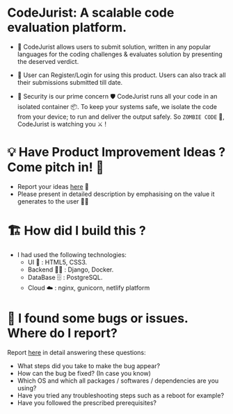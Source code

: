 # CodeJurist: A scalable code evaluation platform.
  
- :pushpin: CodeJurist allows users to submit solution, written in any popular languages for the coding challenges & evaluates solution by presenting the               deserved verdict.

- :pushpin: User can Register/Login for using this product. Users can also track all their submissions submitted till date.

- :pushpin: Security is our prime concern :shield: CodeJurist runs all your code in an isolated container :package:.
            To keep your systems safe, we isolate the code from your device; to run and deliver the output safely.
            So `ZOMBIE CODE` :zombie:, CodeJurist is watching you :crossed_swords: !
            
            
# :bulb: Have Product Improvement Ideas ? Come pitch in! :bouquet: 

- Report your ideas [here](https://github.com/urstrulykkr/CodeJurist/issues) :memo:
- Please present in detailed description by emphasising on the value it generates to the user :surfing_man: 



# :building_construction: How did I build this ?

-  I had used the following technologies:
    - UI :art: : HTML5, CSS3.
    - Backend :mechanic: : Django, Docker.
    - DataBase :file_cabinet: : PostgreSQL.
    - Cloud :cloud: : nginx, gunicorn, netlify platform


# :memo: I found some bugs or issues. Where do I report?

Report [here](https://github.com/urstrulykkr/CodeJurist/issues) in detail answering these questions:

-   What steps did you take to make the bug appear?
-   How can the bug be fixed? (In case you know)
-   Which OS and which all packages / softwares / dependencies are you using?
-   Have you tried any troubleshooting steps such as a reboot for example?
-   Have you followed the prescribed prerequisites?

